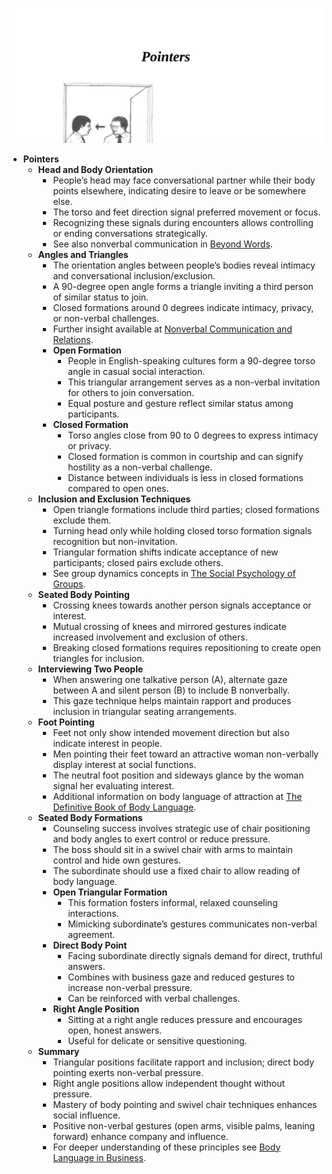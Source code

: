 ![BL-ch15-pointers](BL-ch15-pointers.best.png)

- **Pointers**
  - **Head and Body Orientation**
    - People’s head may face conversational partner while their body points elsewhere, indicating desire to leave or be somewhere else.  
    - The torso and feet direction signal preferred movement or focus.  
    - Recognizing these signals during encounters allows controlling or ending conversations strategically.  
    - See also nonverbal communication in [Beyond Words](https://www.psychologytoday.com/us/articles/200410/beyond-words).
  - **Angles and Triangles**
    - The orientation angles between people’s bodies reveal intimacy and conversational inclusion/exclusion.  
    - A 90-degree open angle forms a triangle inviting a third person of similar status to join.  
    - Closed formations around 0 degrees indicate intimacy, privacy, or non-verbal challenges.  
    - Further insight available at [Nonverbal Communication and Relations](https://www.sciencedirect.com/topics/psychology/nonverbal-communication).
    - **Open Formation**
      - People in English-speaking cultures form a 90-degree torso angle in casual social interaction.  
      - This triangular arrangement serves as a non-verbal invitation for others to join conversation.  
      - Equal posture and gesture reflect similar status among participants.  
    - **Closed Formation**
      - Torso angles close from 90 to 0 degrees to express intimacy or privacy.  
      - Closed formation is common in courtship and can signify hostility as a non-verbal challenge.  
      - Distance between individuals is less in closed formations compared to open ones.  
  - **Inclusion and Exclusion Techniques**
    - Open triangle formations include third parties; closed formations exclude them.  
    - Turning head only while holding closed torso formation signals recognition but non-invitation.  
    - Triangular formation shifts indicate acceptance of new participants; closed pairs exclude others.  
    - See group dynamics concepts in [The Social Psychology of Groups](https://books.google.com).
  - **Seated Body Pointing**
    - Crossing knees towards another person signals acceptance or interest.  
    - Mutual crossing of knees and mirrored gestures indicate increased involvement and exclusion of others.  
    - Breaking closed formations requires repositioning to create open triangles for inclusion.  
  - **Interviewing Two People**
    - When answering one talkative person (A), alternate gaze between A and silent person (B) to include B nonverbally.  
    - This gaze technique helps maintain rapport and produces inclusion in triangular seating arrangements.  
  - **Foot Pointing**
    - Feet not only show intended movement direction but also indicate interest in people.  
    - Men pointing their feet toward an attractive woman non-verbally display interest at social functions.  
    - The neutral foot position and sideways glance by the woman signal her evaluating interest.  
    - Additional information on body language of attraction at [The Definitive Book of Body Language](https://www.sciencedaily.com/releases/2010/04/100428141853.htm).  
  - **Seated Body Formations**
    - Counseling success involves strategic use of chair positioning and body angles to exert control or reduce pressure.  
    - The boss should sit in a swivel chair with arms to maintain control and hide own gestures.  
    - The subordinate should use a fixed chair to allow reading of body language.  
    - **Open Triangular Formation**
      - This formation fosters informal, relaxed counseling interactions.  
      - Mimicking subordinate’s gestures communicates non-verbal agreement.  
    - **Direct Body Point**
      - Facing subordinate directly signals demand for direct, truthful answers.  
      - Combines with business gaze and reduced gestures to increase non-verbal pressure.  
      - Can be reinforced with verbal challenges.  
    - **Right Angle Position**
      - Sitting at a right angle reduces pressure and encourages open, honest answers.  
      - Useful for delicate or sensitive questioning.  
  - **Summary**
    - Triangular positions facilitate rapport and inclusion; direct body pointing exerts non-verbal pressure.  
    - Right angle positions allow independent thought without pressure.  
    - Mastery of body pointing and swivel chair techniques enhances social influence.  
    - Positive non-verbal gestures (open arms, visible palms, leaning forward) enhance company and influence.  
    - For deeper understanding of these principles see [Body Language in Business](https://www.forbes.com/sites/travisbradberry/2013/06/10/10-ways-to-read-someones-body-language/).
